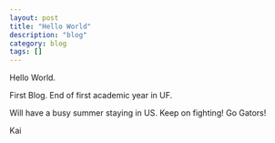 ```yaml
---
layout: post
title: "Hello World"
description: "blog"
category: blog
tags: []
---
```

Hello World. 

First Blog. End of first academic year in UF.

Will have a busy summer staying in US. Keep on fighting! Go Gators!

Kai
